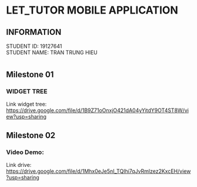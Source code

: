 # LET_TUTOR MOBILE APPLICATION

## INFORMATION

STUDENT ID: 19127641 </br>
STUDENT NAME: TRAN TRUNG HIEU

#
## Milestone 01
### WIDGET TREE

Link widget tree: https://drive.google.com/file/d/1B9Z71oOnxjO421dA04yYitdY9OT4ST8W/view?usp=sharing 

## Milestone 02
### Video Demo: 
Link drive: https://drive.google.com/file/d/1Mhx0eJe5nI_TQIhi7qJvRmlzez2KxcEH/view?usp=sharing
